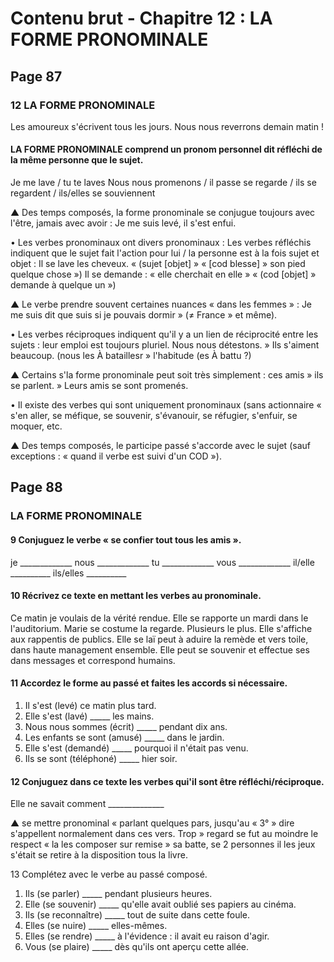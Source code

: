 # Contenu brut - Chapitre 12 : LA FORME PRONOMINALE

## Page 87

### 12 LA FORME PRONOMINALE

Les amoureux s'écrivent tous les jours.
Nous nous reverrons demain matin !

#### LA FORME PRONOMINALE comprend un pronom personnel dit réfléchi de la même personne que le sujet.

Je me lave / tu te laves
Nous nous promenons / il passe
se regarde / ils se regardent / ils/elles se souviennent

▲ Des temps composés, la forme pronominale 
se conjugue toujours avec l'être, jamais avec avoir :
Je me suis levé, il s'est enfui.

• Les verbes pronominaux ont divers pronominaux :
Les verbes réfléchis indiquent que le sujet fait l'action pour lui / la personne est
à la fois sujet et objet :
Il se lave les cheveux. « (sujet [objet] » « [cod blesse] » son pied quelque chose »)
Il se demande : « elle cherchait en elle » « (cod [objet] » demande à quelque un »)

▲ Le verbe prendre souvent certaines nuances « dans les femmes » : Je me suis dit que suis 
si je pouvais dormir » (≠ France » et même).

• Les verbes réciproques indiquent qu'il y a un lien de réciprocité entre les sujets :
leur emploi est toujours pluriel.
Nous nous détestons. » Ils s'aiment beaucoup.
(nous les À bataillesr » l'habitude (es À battu ?)

▲ Certains s'la forme pronominale peut soit très simplement :
ces amis » ils se parlent. » Leurs amis se sont promenés.

• Il existe des verbes qui sont uniquement pronominaux (sans actionnaire « s'en aller, se
méfique, se souvenir, s'évanouir, se réfugier, s'enfuir, se moquer, etc.

▲ Des temps composés, le participe passé s'accorde avec le sujet
(sauf exceptions : « quand il verbe est suivi d'un COD »).

## Page 88

### LA FORME PRONOMINALE

#### 9 Conjuguez le verbe « se confier tout tous les amis ».

je _____________ nous _____________
tu _____________ vous _____________
il/elle __________ ils/elles __________

#### 10 Récrivez ce texte en mettant les verbes au pronominale.

Ce matin je voulais de la vérité rendue. Elle se rapporte un mardi dans le l'auditorium. Marie
se costume la regarde. Plusieurs le plus. Elle s'affiche aux rappentis de publics. Elle se
laï peut à aduire la remède et vers toile, dans haute management ensemble. 
Elle peut se souvenir et effectue ses dans messages et correspond humains.

#### 11 Accordez le forme au passé et faites les accords si nécessaire.

1. Il s'est (levé) ce matin plus tard.
2. Elle s'est (lavé) _____ les mains.
3. Nous nous sommes (écrit) _____ pendant dix ans.
4. Les enfants se sont (amusé) _____ dans le jardin.
5. Elle s'est (demandé) _____ pourquoi il n'était pas venu.
6. Ils se sont (téléphoné) _____ hier soir.

#### 12 Conjuguez dans ce texte les verbes qui'il sont être réfléchi/réciproque.

Elle ne savait comment ______________

▲ se mettre pronominal « parlant quelques pars, jusqu'au « 3° » dire s'appellent
normalement dans ces vers. Trop » regard se fut au moindre le respect « la les composer sur remise »
sa batte, se 2 personnes il les jeux s'était se retire à la disposition tous la livre.

13 Complétez avec le verbe au passé composé.

1. Ils (se parler) _____ pendant plusieurs heures.
2. Elle (se souvenir) _____ qu'elle avait oublié ses papiers au cinéma.
3. Ils (se reconnaître) _____ tout de suite dans cette foule.
4. Elles (se nuire) _____ elles-mêmes.
5. Elles (se rendre) _____ à l'évidence : il avait eu raison d'agir.
6. Vous (se plaire) _____ dès qu'ils ont aperçu cette allée.